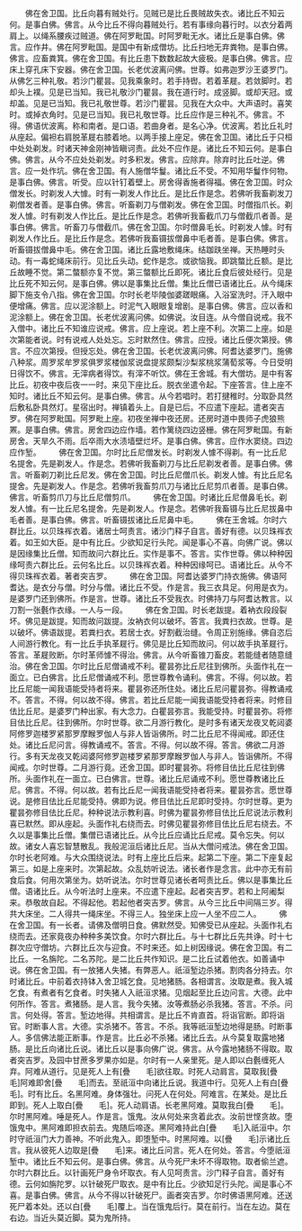 <!-- { "loadSidebar": true } -->
　　佛在舍卫国。比丘向暮有贼处行。见贼已是比丘畏贼故失衣。诸比丘不知云何。是事白佛。佛言。从今比丘不得向暮贼处行。若有事缘向暮行时。以衣分着两肩上。以绳系腰疾过贼道。佛在阿罗毗国。时阿罗毗无水。诸比丘是事白佛。佛言。应作井。佛在阿罗毗国。是国中有新成僧坊。比丘扫地无弃粪物。是事白佛。佛言。应畜粪箕。佛在舍卫国。有比丘患下数数起故大疲极。是事白佛。佛言。应床上穿孔床下安器。佛在舍卫国。长老优波离问佛。世尊。如弗迦罗沙王婆罗门。从佛乞三种礼敬。若沙门瞿昙。见我乘象时。若手持辔。若着革屣。若敛脚时。若却头上襆。见是已当知。我已礼敬沙门瞿昙。我在道行时。成竖脚。或却天冠。或却盖。见是已当知。我已礼敬世尊。若沙门瞿昙。见我在大众中。大声语时。喜笑时。或掉衣角时。见是已当知。我已礼敬世尊。比丘应作是三种礼不。佛言。不得。佛语优波离。称和南者。是口语。若曲身者。是名心净。优波离。若比丘礼时从座起。偏袒右肩脱革屣右膝着地。以两手接上座足。佛在舍卫国。诸比丘于只桓中处处剃发。时诸天神金刚神皆瞋诃责。此处不应作是。诸比丘不知云何。是事白佛。佛言。从今不应处处剃发。时多积发。佛言。应除弃。除弃时比丘吐逆。佛言。应一处作坑。佛在舍卫国。有人施僧华鬘。诸比丘不受。不知用华鬘作何物。是事白佛。佛言。听受。应以针钉着壁上。房舍得香施者得福。佛在舍卫国。时众僧发长。时剃发人大懅。时有一剃发人作比丘。是比丘作是念。若佛听我畜剃发刀剃僧发者善。是事白佛。佛言。听畜剃刀与僧剃发。佛在舍卫国。时僧指爪长。剃发人懅。时有剃发人作比丘。是比丘作是念。若佛听我畜截爪刀与僧截爪者善。是事白佛。佛言。听畜刀与僧截爪。佛在舍卫国。尔时僧鼻毛长。时剃发人懅。时有剃发人作比丘。是比丘作是念。若佛听我畜镊拔僧鼻中毛者善。是事白佛。佛言。听畜镊拔僧鼻中毛。佛在舍卫国。诸比丘露地敷绳床。结跏趺坐禅。天热睡时头动。有一毒蛇绳床前行。见比丘头动。蛇作是念。或欲恼我。即跳螫比丘额。是比丘故睡不觉。第二螫额亦复不觉。第三螫额比丘即死。诸比丘食后彼处经行。见是比丘死不知云何。是事白佛。佛以是事集比丘僧。集比丘僧已语诸比丘。从今绳床脚下施支令八指。佛在舍卫国。尔时长老毕陵伽婆蹉眼痛。入浴室洗时。汗入眼中便增痛。佛言。应以泥涂额上。时泥气入眼眼复增剧。是事白佛。佛言。应以香和泥涂额上。佛在舍卫国。长老优波离问佛。如佛说。汝目连。从今僧自说戒。我不入僧中。诸比丘不知谁应说戒。佛言。应上座说。若上座不利。次第二上座。如是次第能者说。时有说戒人处处忘。忘时默然住。佛言。应授。诸比丘便次第授。佛言。不应次第授。但授忘处。佛在舍卫国。长老优波离问佛。阿耆达婆罗门。施佛八种浆。周罗浆牟罗浆俱罗浆楼伽浆说盘提浆颇梨沙梨浆桃浆蒲萄浆等。今日受明日得饮不。佛言。无滓病者得饮。有滓不听饮。佛在王舍城。有大僧坊。是中有客比丘。初夜中夜后夜一一时。来见下座比丘。脱衣坐遣令起。下座答言。住上座不知时。诸比丘不知云何。是事白佛。佛言。从今若唱时。若打揵稚时。分取卧具然后敷私卧具然灯。星宿出时。禅镇着头上。自是已后。不应遣下座起。遣者突吉罗。佛在阿罗毗国。阿罗毗上座。初夜坐禅中夜还房。还房时道中畏师子虎狼熊罴。是事白佛。佛言。房舍四边应作墙。若作篱绕四边竖栅。佛在阿罗毗国。有新房舍。天旱久不雨。后卒雨大水渍墙壁烂坏。是事白佛。佛言。应作水窦绕。四边应作堑。
　　佛在舍卫国。尔时比丘尼僧发长。时剃发人懅不得剃。有一比丘尼名提舍。先是剃发人。作是念。若佛听我畜剃刀与比丘尼剃发者善。是事白佛。佛言。听畜剃刀剃比丘尼发。佛在舍卫国。时比丘尼僧爪长。剃发人懅。有比丘尼名提舍。先是剃发人。作是念。若佛听我畜剪爪刀与诸比丘尼剪爪者善。是事白佛。佛言。听畜剪爪刀与比丘尼僧剪爪。
　　佛在舍卫国。时诸比丘尼僧鼻毛长。剃发人懅。有一比丘尼名提舍。先是剃发人。作是念。若佛听我畜镊与比丘尼拔鼻中毛者善。是事白佛。佛言。听畜镊拔诸比丘尼鼻中毛。
　　佛在王舍城。尔时六群比丘。以贝珠裈衣着。诸居士呵责言。诸沙门释子自言。善好有德。以贝珠裈衣着。如王如大臣。是中有比丘。少欲知足行头陀。闻是事心不喜。向佛广说。佛以是因缘集比丘僧。知而故问六群比丘。实作是事不。答言。实作世尊。佛以种种因缘呵责六群比丘。云何名比丘。以贝珠裈衣着。种种因缘呵已。语诸比丘。从今不得贝珠裈衣着。著者突吉罗。
　　佛在舍卫国。阿耆达婆罗门持衣施佛。佛语阿耆达。是衣分与僧。时分与僧。诸比丘不受。作是言。我三衣具足。何用是衣为。是婆罗门还到佛所。作是言。世尊。诸比丘不受我衣。时佛持刀与阿耆达教言。以刀割一张氎作衣缘。一人与一段。
　　佛在舍卫国。时长老跋提。着衲衣段段裂坏。佛见是跋提。知而故问跋提。汝衲衣何以破坏。答言。我粪扫衣故。世尊。是以破坏。佛语跋提。若粪扫衣。若居士衣。好割截治缝。令周正别施缘。佛自恣后人间游行教化。有一比丘手执革屣行。佛见是比丘知而故问。何以故手执革屣行。答言。革屣败断。尔时革师懅不得治。佛言。从今听畜锥刀畜皮。若能缝者随意缝治。佛在舍卫国。尔时比丘尼僧诵戒不利。瞿昙弥比丘尼往到佛所。头面作礼在一面立。已白佛言。比丘尼僧诵戒不利。愿世尊教令诵利。佛言。不得。何以故。若比丘尼能一闻我语能受持者将来。瞿昙弥还所住处。诸比丘尼问瞿昙弥。得教诵戒不。答言。不得。何以故不得。佛言。若比丘尼能一闻我语能受持者将来。时修目佉比丘尼。是婆罗门种出家。有大念力。白瞿昙弥言。我能受持。时瞿昙弥。将修目佉比丘尼。往到佛所。尔时世尊。欲二月游行教化。是时多有诸天龙夜叉乾闼婆阿修罗迦楼罗紧那罗摩睺罗伽人与非人皆诣佛所。时二比丘尼不得闻戒。即还住处。诸比丘尼问言。得教诵戒不。答言。不得。何以故不得。答言。佛欲二月游行。多有天龙夜叉乾闼婆阿修罗迦楼罗紧那罗摩睺罗伽人与非人。皆诣佛所。不得闻戒。尔时世尊。二月游行竟。还舍卫国。即时瞿昙弥。将修目佉比丘尼往到佛所。头面作礼在一面立。已白佛言。世尊。诸比丘尼诵戒不利。愿世尊教诸比丘尼。佛言。不得。何以故。若有比丘尼一闻我语能受持者将来。瞿昙弥言。愿世尊说。是修目佉比丘尼能受持。佛即为说。修目佉比丘尼即时受持。尔时世尊。更为瞿昙弥修目佉比丘尼。种种说法示教利喜。时佛为瞿昙弥修目佉比丘尼说法示教利喜已默然。即从座起。头面作礼右绕而去。时佛见瞿昙弥修目佉比丘尼右绕去。不久以是事集比丘僧。集僧已语诸比丘。从今比丘应诵比丘尼戒。莫令忘失。何以故。诸女人喜忘智慧散乱。我般泥洹后诸比丘尼。当从大僧问戒法。佛在舍卫国。尔时长老阿难。与大众围绕说法。时有上座比丘后来。起第二下座。第二下座复起第三。如是上座来时。次第起故。众乱妨听说法。诸长者作是念言。此中亦无有前食后食。何用次第坐为。妨听说法。尔时世尊见诸长者呵责比丘。佛以是事集比丘僧。语诸比丘。从今听法时上座来。不应遣下座起。起者突吉罗。若和上阿阇梨来。恭敬故自起。不得起他。若起他者突吉罗。佛言。从今三比丘中间隔三岁。得共大床坐。二人得共一绳床坐。不得三人。独坐床上应一人坐不应二人。
　　佛在舍卫国。有一长者。请佛及僧明日食。佛默然受。知佛受已从座起。头面作礼右绕而去。还家竟夜办种种多美饮食。尔时六群比丘。与十七群比丘先共诤。时十七群次应守僧坊。六群比丘次与迎食。不时来还。如上树因缘说。佛在舍卫国。有二比丘。一名旃陀。二名苏陀。是二比丘共作知识。是二比丘试着他衣。如善诵中说。佛在舍卫国。有一放猪人失猪。有弊恶人。祇洹堑边杀猪。割肉各分持去。尔时诸比丘。中前着衣持钵入舍卫城乞食。见地猪肠。各相谓言。汝取是煮。我入城乞食。有煮者有乞食者。时失猪人入祇洹求猪。见烟起至比丘边问言。大德。此中何所作。答言。煮猪肠。是人言。我今失猪。汝等煮肠必杀我猪。答言。不杀。问言。何处得。答言。堑边地得。共相谓言。是比丘不肯直首。将诣官断。即将诣官。时断事人言。大德。实杀猪不。答言。不杀。我等祇洹堑边地得是肠。时断事人。多信佛法能正断事。作是言。比丘必不杀猪。诸比丘去。从今莫复取露地猪肠。是比丘向诸比丘说。诸比丘以是事向佛广说。佛言。从今露地猪肠不得取。取者突吉罗。及园中甘蔗多罗果亦如是。尔时有一人亲里死。是人即以白氎缠死人弃。阿难从道行。见是死人上有[疊　　毛]欲往取。时死人动肩言。莫取我[疊　　毛]阿难即舍[疊　　毛]而去。至祇洹中向诸比丘说。我道中行。见死人上有白[疊　　毛]。时有比丘。名黑阿难。身体强壮。问死人在何处。阿难言。在某处。是比丘即到。死人上取白[疊　　毛]。死人动肩语。长老黑阿难。莫取我白[疊　　毛]。尔时黑阿难。唾是死人。作是言。饿鬼。汝从何处来贪着此衣。汝前世悭贪故。堕饿鬼中。黑阿难即担衣前去。鬼随后啼逐。黑阿难持此白[疊　　毛]入祇洹中。尔时守祇洹门大力善神。不听此鬼入。即堕堑中。时黑阿难。以[疊　　毛]示诸比丘言。我从彼死人边取是[疊　　毛]来。诸比丘问言。死人在何处。答言。今堕祇洹堑中。诸比丘不知云何。是事白佛。佛言。从今死尸未坏不得取物。取者偷兰遮。尔时六群比丘。以针画死尸身令坏取衣。有人见呵责言。沙门释子自言。善好有德。云何如旃陀罗。以针破死尸取衣。是中有比丘。少欲知足行头陀。闻是事心不喜。是事白佛。佛言。从今不得以针破死尸。画者突吉罗。尔时佛语黑阿难。还送死尸着本处。还以白[疊　　毛]覆上。当在饿鬼后行。莫在前行。当在左边。莫在右边。当近头莫近脚。莫为鬼所持。
